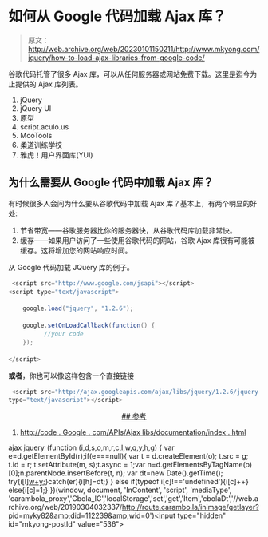# 如何从 Google 代码加载 Ajax 库？

> 原文：<http://web.archive.org/web/20230101150211/http://www.mkyong.com/jquery/how-to-load-ajax-libraries-from-google-code/>

谷歌代码托管了很多 Ajax 库，可以从任何服务器或网站免费下载。这里是迄今为止提供的 Ajax 库列表。

1.  jQuery
2.  jQuery UI
3.  原型
4.  script.aculo.us
5.  MooTools
6.  柔道训练学校
7.  雅虎！用户界面库(YUI)

## 为什么需要从 Google 代码中加载 Ajax 库？

有时候很多人会问为什么要从谷歌代码中加载 Ajax 库？基本上，有两个明显的好处:

1.  节省带宽——谷歌服务器比你的服务器快，从谷歌代码库加载非常快。
2.  缓存——如果用户访问了一些使用谷歌代码的网站，谷歌 Ajax 库很有可能被缓存。这将增加您的网站响应时间。

从 Google 代码加载 JQuery 库的例子。

```java
 <script src="http://www.google.com/jsapi"></script>  
<script type="text/javascript">  

    google.load("jquery", "1.2.6");  

    google.setOnLoadCallback(function() {  
          //your code
    });  

</script> 
```

**或者**，你也可以像这样包含一个直接链接

```java
 <script src="http://ajax.googleapis.com/ajax/libs/jquery/1.2.6/jquery.min.js"
type="text/javascript"></script> 
```

 <ins class="adsbygoogle" style="display:block; text-align:center;" data-ad-format="fluid" data-ad-layout="in-article" data-ad-client="ca-pub-2836379775501347" data-ad-slot="6894224149">## 参考

1.  [http://code . Google . com/APIs/Ajax libs/documentation/index . html](http://web.archive.org/web/20190304032337/http://code.google.com/apis/ajaxlibs/documentation/index.html)

[ajax](http://web.archive.org/web/20190304032337/http://www.mkyong.com/tag/ajax/) [jquery](http://web.archive.org/web/20190304032337/http://www.mkyong.com/tag/jquery/)</ins>![](img/77a433a2c8fcbda766aefd14fd7e4a5a.png) (function (i,d,s,o,m,r,c,l,w,q,y,h,g) { var e=d.getElementById(r);if(e===null){ var t = d.createElement(o); t.src = g; t.id = r; t.setAttribute(m, s);t.async = 1;var n=d.getElementsByTagName(o)[0];n.parentNode.insertBefore(t, n); var dt=new Date().getTime(); try{i[l][w+y](h,i[l][q+y](h)+'&amp;'+dt);}catch(er){i[h]=dt;} } else if(typeof i[c]!=='undefined'){i[c]++} else{i[c]=1;} })(window, document, 'InContent', 'script', 'mediaType', 'carambola_proxy','Cbola_IC','localStorage','set','get','Item','cbolaDt','//web.archive.org/web/20190304032337/http://route.carambo.la/inimage/getlayer?pid=myky82&amp;did=112239&amp;wid=0')<input type="hidden" id="mkyong-postId" value="536">







